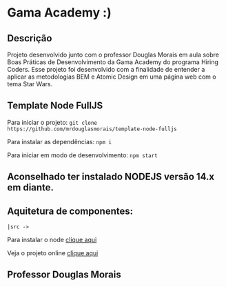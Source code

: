 # Gama Academy :)

## Descrição

Projeto desenvolvido junto com o professor Douglas Morais em aula sobre Boas Práticas de Desenvolvimento da Gama Academy do programa Hiring Coders. Esse projeto foi desenvolvido com a finalidade de entender a aplicar as metodologias BEM e Atomic Design em uma página web com o tema Star Wars.

## Template Node FullJS

Para iniciar o projeto:
`git clone https://github.com/mrdouglasmorais/template-node-fulljs`

Para instalar as dependências:
`npm i`

Para iniciar em modo de desenvolvimento:
`npm start`

## Aconselhado ter instalado NODEJS versão 14.x em diante.

## Aquitetura de componentes:

`
 |src -> 
`

Para instalar o node [clique aqui](https://nodejs.org/en/)

Veja o projeto online [clique aqui](https://gama-academy-boas-praticas-starwars.vercel.app/)

## Professor Douglas Morais